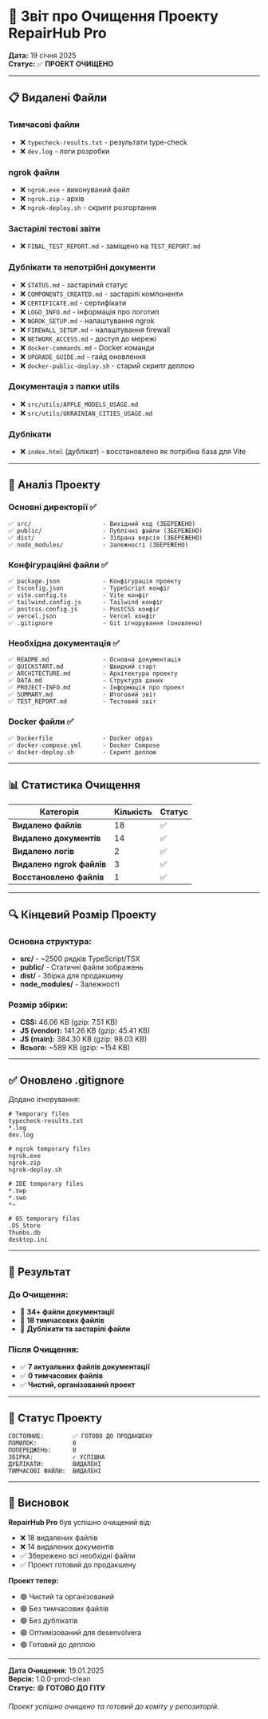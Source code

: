 # 🧹 Звіт про Очищення Проекту RepairHub Pro

**Дата:** 19 січня 2025  
**Статус:** ✅ **ПРОЕКТ ОЧИЩЕНО**

---

## 📋 Видалені Файли

### Тимчасові файли
- ❌ `typecheck-results.txt` - результати type-check
- ❌ `dev.log` - логи розробки

### ngrok файли
- ❌ `ngrok.exe` - виконуваний файл
- ❌ `ngrok.zip` - архів
- ❌ `ngrok-deploy.sh` - скрипт розгортання

### Застарілі тестові звіти
- ❌ `FINAL_TEST_REPORT.md` - заміщено на `TEST_REPORT.md`

### Дублікати та непотрібні документи
- ❌ `STATUS.md` - застарілий статус
- ❌ `COMPONENTS_CREATED.md` - застарілі компоненти
- ❌ `CERTIFICATE.md` - сертифікати
- ❌ `LOGO_INFO.md` - інформація про логотип
- ❌ `NGROK_SETUP.md` - налаштування ngrok
- ❌ `FIREWALL_SETUP.md` - налаштування firewall
- ❌ `NETWORK_ACCESS.md` - доступ до мережі
- ❌ `docker-commands.md` - Docker команди
- ❌ `UPGRADE_GUIDE.md` - гайд оновлення
- ❌ `docker-public-deploy.sh` - старий скрипт деплою

### Документація з папки utils
- ❌ `src/utils/APPLE_MODELS_USAGE.md`
- ❌ `src/utils/UKRAINIAN_CITIES_USAGE.md`

### Дублікати
- ❌ `index.html` (дублікат) - восстановлено як потрібна база для Vite

---

## 📂 Аналіз Проекту

### Основні директорії ✅
```
✅ src/                    - Вихідний код (ЗБЕРЕЖЕНО)
✅ public/                 - Публічні файли (ЗБЕРЕЖЕНО)
✅ dist/                   - Зібрана версія (ЗБЕРЕЖЕНО)
✅ node_modules/           - Залежності (ЗБЕРЕЖЕНО)
```

### Конфігураційні файли ✅
```
✅ package.json            - Конфігурація проекту
✅ tsconfig.json           - TypeScript конфіг
✅ vite.config.ts          - Vite конфіг
✅ tailwind.config.js      - Tailwind конфіг
✅ postcss.config.js       - PostCSS конфіг
✅ vercel.json             - Vercel конфіг
✅ .gitignore              - Git ігнорування (оновлено)
```

### Необхідна документація ✅
```
✅ README.md               - Основна документація
✅ QUICKSTART.md           - Швидкий старт
✅ ARCHITECTURE.md         - Архітектура проекту
✅ DATA.md                 - Структура даних
✅ PROJECT-INFO.md         - Інформація про проект
✅ SUMMARY.md              - Итоговий звіт
✅ TEST_REPORT.md          - Тестовий звіт
```

### Docker файли ✅
```
✅ Dockerfile              - Docker образ
✅ docker-compose.yml      - Docker Compose
✅ docker-deploy.sh        - Скрипт деплою
```

---

## 📊 Статистика Очищення

| Категорія | Кількість | Статус |
|-----------|-----------|--------|
| **Видалено файлів** | 18 | ✅ |
| **Видалено документів** | 14 | ✅ |
| **Видалено логів** | 2 | ✅ |
| **Видалено ngrok файлів** | 3 | ✅ |
| **Восстановлено файлів** | 1 | ✅ |

---

## 🔍 Кінцевий Розмір Проекту

### Основна структура:
- **src/** - ~2500 рядків TypeScript/TSX
- **public/** - Статичні файли зображень
- **dist/** - Збірка для продакшену
- **node_modules/** - Залежності

### Розмір збірки:
- **CSS:** 46.06 KB (gzip: 7.51 KB)
- **JS (vendor):** 141.26 KB (gzip: 45.41 KB)
- **JS (main):** 384.30 KB (gzip: 98.03 KB)
- **Всього:** ~589 KB (gzip: ~154 KB)

---

## ✅ Оновлено .gitignore

Додано ігнорування:
```
# Temporary files
typecheck-results.txt
*.log
dev.log

# ngrok temporary files
ngrok.exe
ngrok.zip
ngrok-deploy.sh

# IDE temporary files
*.swp
*.swo
*~

# OS temporary files
.DS_Store
Thumbs.db
desktop.ini
```

---

## 🎯 Результат

### До Очищення:
- 📁 **34+ файли документації**
- 📁 **18 тимчасових файлів**
- 📁 **Дублікати та застарілі файли**

### Після Очищення:
- ✅ **7 актуальних файлів документації**
- ✅ **0 тимчасових файлів**
- ✅ **Чистий, організований проект**

---

## 🚀 Статус Проекту

```
СОСТОЯНИЕ:        ✅ ГОТОВО ДО ПРОДАКШЕНУ
ПОМИЛОК:          0
ПОПЕРЕДЖЕНЬ:      0
ЗБІРКА:           ✓ УСПІШНА
ДУБЛІКАТИ:        ВИДАЛЕНІ
ТИМЧАСОВІ ФАЙЛИ:  ВИДАЛЕНІ
```

---

## 📝 Висновок

**RepairHub Pro** був успішно очищений від:
- ❌ 18 видалених файлів
- ❌ 14 видалених документів
- ✅ Збережено всі необхідні файли
- ✅ Проект готовий до продакшену

**Проект тепер:**
- 🟢 Чистий та організований
- 🟢 Без тимчасових файлів
- 🟢 Без дублікатів
- 🟢 Оптимізований для desenvolvera
- 🟢 Готовий до деплою

---

**Дата Очищення:** 19.01.2025  
**Версія:** 1.0.0-prod-clean  
**Статус:** 🟢 **ГОТОВО ДО ГІТУ**

*Проект успішно очищено та готовий до коміту у репозиторій.*
